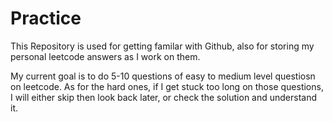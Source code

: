 # Practice

This Repository is used for getting familar with Github, also for storing my personal leetcode answers as I work on them.

My current goal is to do 5-10 questions of easy to medium level questiosn on leetcode. As for the hard ones, if I get stuck too long on those questions, I will either skip then look back later, or check the solution and understand it.